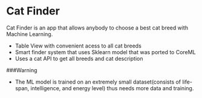 #  Cat Finder

Cat Finder is an app that allows anybody to choose a best cat breed with Machine Learning.

- Table View with convenient acess to all cat breeds
- Smart finder system that uses Sklearn model that was ported to CoreML
- Uses a cat API to get all breeds and cat description

###Warning 
- The ML model is trained on an extremely small dataset(consists of life-span, intelligence, and energy level) thus needs more data and training. 
